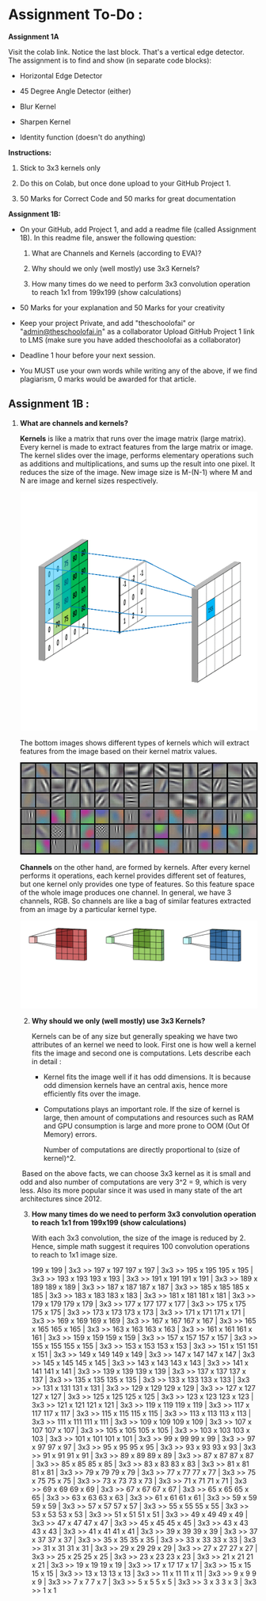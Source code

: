 # Assignment To-Do :

**Assignment 1A**

Visit the colab link. Notice the last block. That's a vertical edge detector. The assignment is to find and show (in separate code blocks):

- Horizontal Edge Detector

- 45 Degree Angle Detector (either)

- Blur Kernel

- Sharpen Kernel

- Identity function (doesn't do anything)

**Instructions:**

1. Stick to 3x3 kernels only

2. Do this on Colab, but once done upload to your GitHub Project 1.

3. 50 Marks for Correct Code and 50 marks for great documentation


**Assignment 1B:**

- On your GitHub, add Project 1, and add a readme file (called Assignment 1B). In this readme file, answer the following question:

  1. What are Channels and Kernels (according to EVA)?

  2. Why should we only (well mostly) use 3x3 Kernels?

  3. How many times do we need to perform 3x3 convolution operation to reach 1x1 from 199x199 (show calculations)

- 50 Marks for your explanation and 50 Marks for your creativity

- Keep your project Private,  and add "theschoolofai" or "admin@theschoolofai.in" as a collaborator
  Upload GitHub Project 1 link to LMS (make sure you have added theschoolofai as a collaborator)

- Deadline 1 hour before your next session.

- You MUST use your own words while writing any of the above, if we find plagiarism, 0 marks would be awarded for that article.



## Assignment 1B :



1. **What are channels and kernels?**

   **Kernels** is like a matrix that runs over the image matrix (large matrix). Every kernel is made to extract features from the large matrix or image. The kernel slides over the image, performs elementary operations such as additions and multiplications, and sums up the result into one pixel. It reduces the size of the image. New image size is M-(N-1) where M and N are image and kernel sizes respectively.

   <img src="images/kernels.gif">

   The bottom images shows different types of kernels which will extract features from the image based on their kernel matrix values.

   <img src="images/kernels_ex.png">

   

   **Channels** on the other hand, are formed by kernels. After every kernel performs it operations, each kernel provides different set of features, but one kernel only provides one type of features. So this feature space of the whole image produces one channel. In general, we have 3 channels, RGB. So channels are like a bag of similar features extracted from an image by a particular kernel type.

   <img src="images/channels.gif">

   

   2. **Why should we only (well mostly) use 3x3 Kernels?**

      Kernels can be of any size but generally speaking we have two attributes of an kernel we need to look. First one is how well a kernel fits the image and second one is computations. Lets describe each in detail : 

      - Kernel fits the image well if it has odd dimensions. It is because odd dimension kernels have an central axis, hence more efficiently fits over the image.

      - Computations plays an important role. If the size of kernel is large, then amount of computations and resources such as RAM and GPU consumption is large and more prone to OOM (Out Of Memory) errors. 

        Number of computations are directly proportional to (size of kernel)^2.

   

   ​	Based on the above facts, we can choose 3x3 kernel as it is small and odd and also number of computations are very 3^2 = 9, which is very less. Also its more popular since it was used in many state of the art architectures since 2012.

   

   

   3. **How many times do we need to perform 3x3 convolution operation to reach 1x1 from 199x199 (show calculations)**

      With each 3x3 convolution, the size of the image is reduced by 2. Hence, simple math suggest it requires 100 convolution operations to reach to 1x1 image size.

      199 x 199  | 3x3 >>  197 x 197
      197 x 197  | 3x3 >>  195 x 195
      195 x 195  | 3x3 >>  193 x 193
      193 x 193  | 3x3 >>  191 x 191
      191 x 191  | 3x3 >>  189 x 189
      189 x 189  | 3x3 >>  187 x 187
      187 x 187  | 3x3 >>  185 x 185
      185 x 185  | 3x3 >>  183 x 183
      183 x 183  | 3x3 >>  181 x 181
      181 x 181  | 3x3 >>  179 x 179
      179 x 179  | 3x3 >>  177 x 177
      177 x 177  | 3x3 >>  175 x 175
      175 x 175  | 3x3 >>  173 x 173
      173 x 173  | 3x3 >>  171 x 171
      171 x 171  | 3x3 >>  169 x 169
      169 x 169  | 3x3 >>  167 x 167
      167 x 167  | 3x3 >>  165 x 165
      165 x 165  | 3x3 >>  163 x 163
      163 x 163  | 3x3 >>  161 x 161
      161 x 161  | 3x3 >>  159 x 159
      159 x 159  | 3x3 >>  157 x 157
      157 x 157  | 3x3 >>  155 x 155
      155 x 155  | 3x3 >>  153 x 153
      153 x 153  | 3x3 >>  151 x 151
      151 x 151  | 3x3 >>  149 x 149
      149 x 149  | 3x3 >>  147 x 147
      147 x 147  | 3x3 >>  145 x 145
      145 x 145  | 3x3 >>  143 x 143
      143 x 143  | 3x3 >>  141 x 141
      141 x 141  | 3x3 >>  139 x 139
      139 x 139  | 3x3 >>  137 x 137
      137 x 137  | 3x3 >>  135 x 135
      135 x 135  | 3x3 >>  133 x 133
      133 x 133  | 3x3 >>  131 x 131
      131 x 131  | 3x3 >>  129 x 129
      129 x 129  | 3x3 >>  127 x 127
      127 x 127  | 3x3 >>  125 x 125
      125 x 125  | 3x3 >>  123 x 123
      123 x 123  | 3x3 >>  121 x 121
      121 x 121  | 3x3 >>  119 x 119
      119 x 119  | 3x3 >>  117 x 117
      117 x 117  | 3x3 >>  115 x 115
      115 x 115  | 3x3 >>  113 x 113
      113 x 113  | 3x3 >>  111 x 111
      111 x 111  | 3x3 >>  109 x 109
      109 x 109  | 3x3 >>  107 x 107
      107 x 107  | 3x3 >>  105 x 105
      105 x 105  | 3x3 >>  103 x 103
      103 x 103  | 3x3 >>  101 x 101
      101 x 101  | 3x3 >>  99 x 99
      99 x 99  | 3x3 >>  97 x 97
      97 x 97  | 3x3 >>  95 x 95
      95 x 95  | 3x3 >>  93 x 93
      93 x 93  | 3x3 >>  91 x 91
      91 x 91  | 3x3 >>  89 x 89
      89 x 89  | 3x3 >>  87 x 87
      87 x 87  | 3x3 >>  85 x 85
      85 x 85  | 3x3 >>  83 x 83
      83 x 83  | 3x3 >>  81 x 81
      81 x 81  | 3x3 >>  79 x 79
      79 x 79  | 3x3 >>  77 x 77
      77 x 77  | 3x3 >>  75 x 75
      75 x 75  | 3x3 >>  73 x 73
      73 x 73  | 3x3 >>  71 x 71
      71 x 71  | 3x3 >>  69 x 69
      69 x 69  | 3x3 >>  67 x 67
      67 x 67  | 3x3 >>  65 x 65
      65 x 65  | 3x3 >>  63 x 63
      63 x 63  | 3x3 >>  61 x 61
      61 x 61  | 3x3 >>  59 x 59
      59 x 59  | 3x3 >>  57 x 57
      57 x 57  | 3x3 >>  55 x 55
      55 x 55  | 3x3 >>  53 x 53
      53 x 53  | 3x3 >>  51 x 51
      51 x 51  | 3x3 >>  49 x 49
      49 x 49  | 3x3 >>  47 x 47
      47 x 47  | 3x3 >>  45 x 45
      45 x 45  | 3x3 >>  43 x 43
      43 x 43  | 3x3 >>  41 x 41
      41 x 41  | 3x3 >>  39 x 39
      39 x 39  | 3x3 >>  37 x 37
      37 x 37  | 3x3 >>  35 x 35
      35 x 35  | 3x3 >>  33 x 33
      33 x 33  | 3x3 >>  31 x 31
      31 x 31  | 3x3 >>  29 x 29
      29 x 29  | 3x3 >>  27 x 27
      27 x 27  | 3x3 >>  25 x 25
      25 x 25  | 3x3 >>  23 x 23
      23 x 23  | 3x3 >>  21 x 21
      21 x 21  | 3x3 >>  19 x 19
      19 x 19  | 3x3 >>  17 x 17
      17 x 17  | 3x3 >>  15 x 15
      15 x 15  | 3x3 >>  13 x 13
      13 x 13  | 3x3 >>  11 x 11
      11 x 11  | 3x3 >>  9 x 9
      9 x 9  | 3x3 >>  7 x 7
      7 x 7  | 3x3 >>  5 x 5
      5 x 5  | 3x3 >>  3 x 3
      3 x 3  | 3x3 >>  1 x 1

